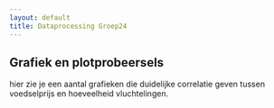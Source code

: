 ```yaml
---
layout: default
title: Dataprocessing Groep24
---
```

<head>
      <script src="https://cdn.plot.ly/plotly-latest.min.js"></script>
</head>

## Grafiek en plotprobeersels
hier zie je een aantal grafieken  die duidelijke correlatie geven tussen voedselprijs en hoeveelheid vluchtelingen.

<div id="tester" style="width:600px;height:600px;"></div>
<script>
	TESTER = document.getElementById('tester');
	Plotly.plot( TESTER, [{
	x: [1, 2, 3, 4, 5],
	y: [1, 2, 4, 8, 16] }], {
	margin: { t: 0 } } );

  var trace1 = {
    x: [1, 2, 3, 4],
    y: [10, 15, 13, 17],
    mode: 'markers'
  };

  var trace2 = {
    x: [2, 3, 4, 5],
    y: [16, 5, 11, 10],
    mode: 'lines'
  };

  var trace3 = {
    x: [1, 2, 3, 4],
    y: [12, 9, 15, 12],
    mode: 'lines+markers'
  };

  var data = [ trace1, trace2, trace3 ];

  var layout = {};

  Plotly.newPlot('myDiv', data, layout);
</script>
